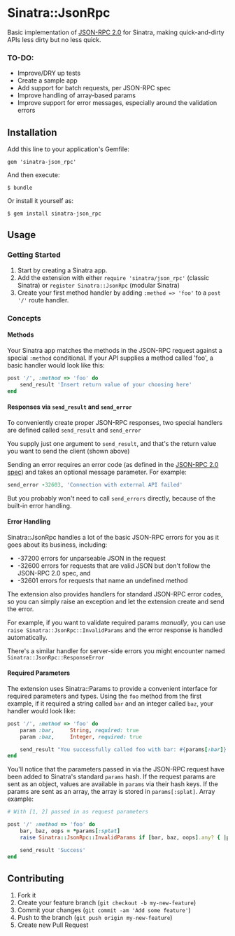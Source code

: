 # Sinatra::JsonRpc

Basic implementation of [JSON-RPC 2.0](http://www.jsonrpc.org/specification) for Sinatra, making quick-and-dirty APIs less dirty but no less quick.

### TO-DO:

- Improve/DRY up tests
- Create a sample app
- Add support for batch requests, per JSON-RPC spec
- Improve handling of array-based params
- Improve support for error messages, especially around the validation errors

## Installation

Add this line to your application's Gemfile:

    gem 'sinatra-json_rpc'

And then execute:

    $ bundle

Or install it yourself as:

    $ gem install sinatra-json_rpc

## Usage

### Getting Started
1. Start by creating a Sinatra app.
2. Add the extension with either `require 'sinatra/json_rpc'` (classic Sinatra) or `register Sinatra::JsonRpc` (modular Sinatra)
3. Create your first method handler by adding `:method => 'foo'` to a `post '/'` route handler.

### Concepts

#### Methods

Your Sinatra app matches the methods in the JSON-RPC request against a special `:method` conditional. If your API supplies a method called 'foo', a basic handler would look like this:

```ruby
post '/', :method => 'foo' do
    send_result 'Insert return value of your choosing here'
end
```

#### Responses via `send_result` and `send_error`

To conveniently create proper JSON-RPC responses, two special handlers are defined called `send_result` and `send_error`

You supply just one argument to `send_result`, and that's the return value you want to send the client (shown above)

Sending an error requires an error code (as defined in the [JSON-RPC 2.0 spec](http://www.jsonrpc.org/specification#error_object)) and takes an optional message parameter. For example:

```ruby
send_error -32603, 'Connection with external API failed'
```

But you probably won't need to call `send_errors` directly, because of the built-in error handling.

#### Error Handling

Sinatra::JsonRpc handles a lot of the basic JSON-RPC errors for you as it goes about its business, including:

- -37200 errors for unparseable JSON in the request
- -32600 errors for requests that are valid JSON but don't follow the JSON-RPC 2.0 spec, and
- -32601 errors for requests that name an undefined method

The extension also provides handlers for standard JSON-RPC error codes, so you can simply raise an exception and let the extension create and send the error.

For example, if you want to validate required params _manually_, you can use `raise Sinatra::JsonRpc::InvalidParams` and the error response is handled automatically.

There's a similar handler for server-side errors you might encounter named `Sinatra::JsonRpc::ResponseError`

#### Required Parameters

The extension uses Sinatra::Params to provide a convenient interface for required parameters and types. Using the `foo` method from the first example, if it required a string called `bar` and an integer called `baz`, your handler would look like:

```ruby
post '/', :method => 'foo' do
    param :bar,     String, required: true
    param :baz,     Integer, required: true

    send_result "You successfully called foo with bar: #{params[:bar]} and baz: #{params[:baz]}"
end
```

You'll notice that the parameters passed in via the JSON-RPC request have been added to Sinatra's standard `params` hash. If the request params are sent as an object, values are available in `params` via their hash keys. If the params are sent as an array, the array is stored in `params[:splat]`. Array example:

```ruby
# With [1, 2] passed in as request parameters

post '/' :method => 'foo' do
    bar, baz, oops = *params[:splat]
    raise Sinatra::JsonRpc::InvalidParams if [bar, baz, oops].any? { |param| param.nil? }

    send_result 'Success'
end
```

## Contributing

1. Fork it
2. Create your feature branch (`git checkout -b my-new-feature`)
3. Commit your changes (`git commit -am 'Add some feature'`)
4. Push to the branch (`git push origin my-new-feature`)
5. Create new Pull Request
